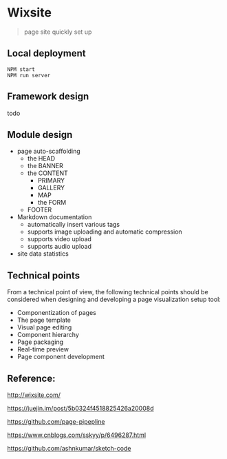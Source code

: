 
# Wixsite

> page site quickly set up

## Local deployment

```shell
NPM start
NPM run server
```

## Framework design

todo

## Module design

* page auto-scaffolding
    * the HEAD
    * the BANNER
    * the CONTENT
        * PRIMARY
        * GALLERY
        * MAP
        * the FORM
    * FOOTER
* Markdown documentation
    * automatically insert various tags
    * supports image uploading and automatic compression
    * supports video upload
    * supports audio upload
* site data statistics

## Technical points

From a technical point of view, the following technical points should be considered when designing and developing a page visualization setup tool:

* Componentization of pages
* The page template
* Visual page editing
* Component hierarchy
* Page packaging
* Real-time preview
* Page component development

## Reference:

http://wixsite.com/

https://juejin.im/post/5b0324f4518825426a20008d

https://github.com/page-pipepline

https://www.cnblogs.com/sskyy/p/6496287.html

https://github.com/ashnkumar/sketch-code